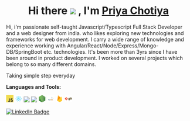 <h1 align="center"> Hi there <img src="https://media.giphy.com/media/hvRJCLFzcasrR4ia7z/giphy.gif" width="30px"/> , I'm <a href="https://chotiya-priya.dev" target="_blank"> Priya Chotiya </a></h1>

Hi, i'm passionate self-taught Javascript/Typescript Full Stack Developer and a web designer from india. who likes exploring new technologies and frameworks for web development. I carry a wide range of knowledge and experience working with Angular/React/Node/Express/Mongo-DB/SpringBoot etc. technologies. It's been more than 3yrs since I have been around in product development. I worked on several projects which belong to so many different domains.

Taking simple step everyday

**Languages and Tools:**  

<code><img height="20" src="https://raw.githubusercontent.com/github/explore/80688e429a7d4ef2fca1e82350fe8e3517d3494d/topics/javascript/javascript.png"></code>
<code><img height="20" src="https://raw.githubusercontent.com/github/explore/80688e429a7d4ef2fca1e82350fe8e3517d3494d/topics/react/react.png"></code>
<code><img height="20" src="https://avatars.githubusercontent.com/u/139426?s=200&v=4"></code>
<code><img height="20" src="https://avatars.githubusercontent.com/u/5658226?s=200&v=4"></code>
<code><img height="20" src="https://raw.githubusercontent.com/github/explore/80688e429a7d4ef2fca1e82350fe8e3517d3494d/topics/nodejs/nodejs.png"></code>
<code><img height="20" src="https://raw.githubusercontent.com/github/explore/80688e429a7d4ef2fca1e82350fe8e3517d3494d/topics/mysql/mysql.png"></code>
<code><img height="20" src="https://raw.githubusercontent.com/github/explore/80688e429a7d4ef2fca1e82350fe8e3517d3494d/topics/firebase/firebase.png"></code>
<code><img height="20" src="https://raw.githubusercontent.com/github/explore/80688e429a7d4ef2fca1e82350fe8e3517d3494d/topics/git/git.png"></code>

<div id="badges">
  <a href="your-linkedin-URL">
    <img src="https://www.linkedin.com/in/priya-chotiya-09591011b" alt="LinkedIn Badge"/>
  </a>
  
</div>
